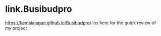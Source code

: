 # link.Busibudpro
 https://kamalajagan.github.io/Busibudpro/ los here for the quick review of my project
